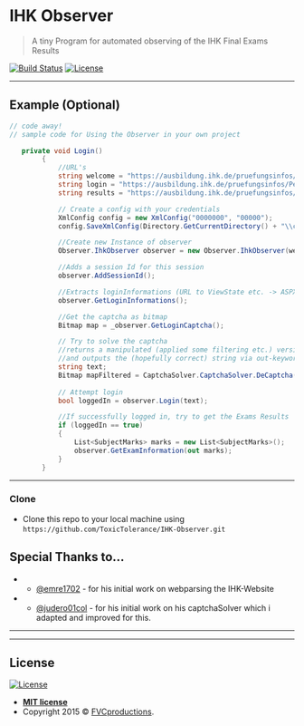 <!--<a href="http://fvcproductions.com"><img src="https://avatars1.githubusercontent.com/u/4284691?v=3&s=200" title="FVCproductions" alt="FVCproductions"></a>-->

<!-- [![FVCproductions](https://avatars1.githubusercontent.com/u/4284691?v=3&s=200)](http://fvcproductions.com) -->



# IHK Observer

> A tiny Program for automated observing of the IHK Final Exams Results


[![Build Status](http://img.shields.io/travis/badges/badgerbadgerbadger.svg?style=flat-square)](https://travis-ci.org/badges/badgerbadgerbadger) 
[![License](http://img.shields.io/:license-mit-blue.svg?style=flat-square)](http://badges.mit-license.org) 



---

## Example (Optional)

```csharp
// code away!
// sample code for Using the Observer in your own project

   private void Login()
        {
            //URL's
            string welcome = "https://ausbildung.ihk.de/pruefungsinfos/Peo/Willkommen.aspx?knr=155";
            string login = "https://ausbildung.ihk.de/pruefungsinfos/Peo/Login.aspx";
            string results = "https://ausbildung.ihk.de/pruefungsinfos/Peo/Ergebnisse.aspx";

            // Create a config with your credentials
            XmlConfig config = new XmlConfig("0000000", "00000");
            config.SaveXmlConfig(Directory.GetCurrentDirectory() + "\\config.xml");

            //Create new Instance of observer
            Observer.IhkObserver observer = new Observer.IhkObserver(welcome, login, results, config);

            //Adds a session Id for this session
            observer.AddSessionId();

            //Extracts loginInformations (URL to ViewState etc. -> ASPX) from the Website
            observer.GetLoginInformations();

            //Get the captcha as bitmap
            Bitmap map = _observer.GetLoginCaptcha();

            // Try to solve the captcha
            //returns a manipulated (applied some filtering etc.) version of input Bitmap            
            //and outputs the (hopefully correct) string via out-keyword
            string text;
            Bitmap mapFiltered = CaptchaSolver.CaptchaSolver.DeCaptcha(map, out text);
            
            // Attempt login
            bool loggedIn = observer.Login(text);

            //If successfully logged in, try to get the Exams Results
            if (loggedIn == true)
            {
                List<SubjectMarks> marks = new List<SubjectMarks>();
                observer.GetExamInformation(out marks);
            }
        }
```

---


### Clone

- Clone this repo to your local machine using `https://github.com/ToxicTolerance/IHK-Observer.git`


## Special Thanks to...

- * [@emre1702](https://github.com/emre1702/IHK-Pruefungsergebnisse-Ausleser) - for his initial work on webparsing the IHK-Website
- * [@judero01col](https://github.com/judero01col/Captcha-Solver) - for his initial work on his captchaSolver which i adapted and improved for this.

---

---

## License

[![License](http://img.shields.io/:license-mit-blue.svg?style=flat-square)](http://badges.mit-license.org)

- **[MIT license](http://opensource.org/licenses/mit-license.php)**
- Copyright 2015 © <a href="http://fvcproductions.com" target="_blank">FVCproductions</a>.